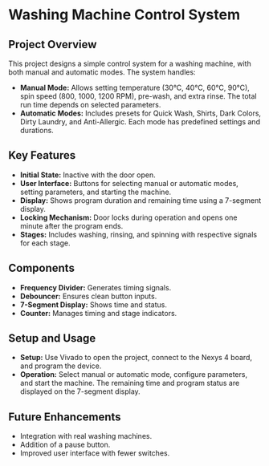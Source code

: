 <!DOCTYPE html>
<html lang="en">
<head>
    <meta charset="UTF-8">
    <meta name="viewport" content="width=device-width, initial-scale=1.0">
   
</head>
<body>
    <h1>Washing Machine Control System</h1>
    <h2>Project Overview</h2>
    <p>This project designs a simple control system for a washing machine, with both manual and automatic modes. The system handles:</p>
    <ul>
        <li><strong>Manual Mode:</strong> Allows setting temperature (30°C, 40°C, 60°C, 90°C), spin speed (800, 1000, 1200 RPM), pre-wash, and extra rinse. The total run time depends on selected parameters.</li>
        <li><strong>Automatic Modes:</strong> Includes presets for Quick Wash, Shirts, Dark Colors, Dirty Laundry, and Anti-Allergic. Each mode has predefined settings and durations.</li>
    </ul>
    
  <h2>Key Features</h2>
    <ul>
        <li><strong>Initial State:</strong> Inactive with the door open.</li>
        <li><strong>User Interface:</strong> Buttons for selecting manual or automatic modes, setting parameters, and starting the machine.</li>
        <li><strong>Display:</strong> Shows program duration and remaining time using a 7-segment display.</li>
        <li><strong>Locking Mechanism:</strong> Door locks during operation and opens one minute after the program ends.</li>
        <li><strong>Stages:</strong> Includes washing, rinsing, and spinning with respective signals for each stage.</li>
    </ul>
    
  <h2>Components</h2>
    <ul>
        <li><strong>Frequency Divider:</strong> Generates timing signals.</li>
        <li><strong>Debouncer:</strong> Ensures clean button inputs.</li>
        <li><strong>7-Segment Display:</strong> Shows time and status.</li>
        <li><strong>Counter:</strong> Manages timing and stage indicators.</li>
    </ul>
    
  <h2>Setup and Usage</h2>
    <ul>
        <li><strong>Setup:</strong> Use Vivado to open the project, connect to the Nexys 4 board, and program the device.</li>
        <li><strong>Operation:</strong> Select manual or automatic mode, configure parameters, and start the machine. The remaining time and program status are displayed on the 7-segment display.</li>
    </ul>
    
  <h2>Future Enhancements</h2>
    <ul>
        <li>Integration with real washing machines.</li>
        <li>Addition of a pause button.</li>
        <li>Improved user interface with fewer switches.</li>
    </ul>
</body>
</html>
